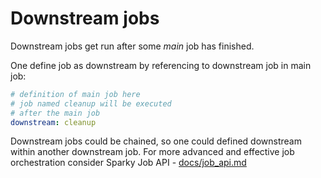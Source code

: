 # Downstream jobs

Downstream jobs get run after some _main_ job has finished.

One define job as downstream by referencing to downstream job in main job:

```yaml
# definition of main job here
# job named cleanup will be executed
# after the main job
downstream: cleanup
```

Downstream jobs could be chained, so one could defined downstream within another
downstream job. For more advanced and effective job orchestration consider
Sparky Job API - [docs/job_api.md](https://github.com/melezhik/sparky/blob/master/docs/job_api.md)
